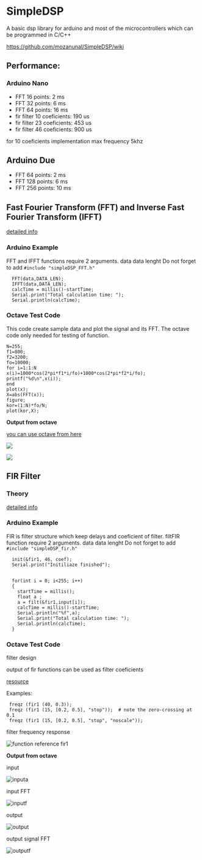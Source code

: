 # SimpleDSP
A basic dsp library for arduino and most of the microcontrollers which can be programmed in C/C++

https://github.com/mozanunal/SimpleDSP/wiki

## Performance:

### Arduino Nano
* FFT 16 points: 2 ms
* FFT 32 points: 6 ms
* FFT 64 points: 16 ms
* fir filter 10 coeficients: 190 us
* fir filter 23 coeficients: 453 us
* fir filter 46 coeficients: 900 us

for 10 coeficients implementation max frequency 5khz

## Arduino Due
* FFT 64 points: 2 ms
* FFT 128 points: 6 ms
* FFT 256 points: 10 ms

## Fast Fourier Transform (FFT) and Inverse Fast Fourier Transform (IFFT)

[detailed info](https://en.m.wikipedia.org/wiki/Fast_Fourier_transform)

### Arduino Example
FFT and IFFT functions require 2 arguments.
data 
data lenght
Do not forget to add `#include "simpleDSP_FFT.h"`


```
  FFT(data,DATA_LEN);
  IFFT(data,DATA_LEN);
  calcTime = millis()-startTime;
  Serial.print("Total calculation time: ");
  Serial.println(calcTime);
```

### Octave Test Code

This code create sample data and plot the signal and its FFT. The octave code only needed for testing of function.

```
N=255;
f1=800;
f2=3200;
fo=10000;
for i=1:1:N
x(i)=1000*cos(2*pi*f1*i/fo)+1000*cos(2*pi*f2*i/fo);
printf("%d\n",x(i));
end
plot(x);
X=abs(FFT(x));
figure;
kor=(1:N)*fo/N;
plot(kor,X);
```

**Output from octave**

[you can use octave from here](octave-online.net)

![](https://cloud.githubusercontent.com/assets/13440502/22308863/70d2aedc-e351-11e6-9b87-6cf39dec3709.png)

![](https://cloud.githubusercontent.com/assets/13440502/22308869/766d3c5e-e351-11e6-9408-f63909479cdd.png)

## FIR Filter

### Theory

[detailed info](https://en.wikipedia.org/wiki/Finite_impulse_response)

### Arduino Example
FIR is filter structure which keep delays and coeficient of filter. filtFIR function require 2 arguments.
data 
data lenght
Do not forget to add `#include "simpleDSP_fir.h"`


```
  init(&fir1, 46, coef);
  Serial.print("Initiliaze finished");
  

  for(int i = 0; i<255; i++)
  {
    startTime = millis();
    float a ;
    a = filt(&fir1,input[i]); 
    calcTime = millis()-startTime;
    Serial.println("%f",a);
    Serial.print("Total calculation time: ");
    Serial.println(calcTime);
  }
```
### Octave Test Code

filter design

output of fir functions can be used as filter coeficients

[resource](https://octave.sourceforge.io/signal/function/fir1.html)

Examples:

```
 freqz (fir1 (40, 0.3));
 freqz (fir1 (15, [0.2, 0.5], "stop"));  # note the zero-crossing at 0.1
 freqz (fir1 (15, [0.2, 0.5], "stop", "noscale"));
```
filter frequency response

![function reference fir1](https://cloud.githubusercontent.com/assets/13440502/22388029/20f5a6fc-e4e7-11e6-99ed-885fe116be1d.png)


**Output from octave**

input

![inputa](https://cloud.githubusercontent.com/assets/13440502/22374756/305a1d4e-e4b0-11e6-821a-9213b4f8a136.png)

input FFT

![inputf](https://cloud.githubusercontent.com/assets/13440502/22374762/3abf9eee-e4b0-11e6-8e26-c0758e6c13a3.png)

output 

![output](https://cloud.githubusercontent.com/assets/13440502/22374514/24a63a88-e4af-11e6-8bd8-b7fa703bd459.png)

output signal FFT

![outputf](https://cloud.githubusercontent.com/assets/13440502/22374645/b0cbd266-e4af-11e6-9266-32aafec12986.png)




